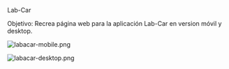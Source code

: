 Lab-Car

 Objetivo: Recrea página web para la aplicación Lab-Car en version móvil y desktop.

![labacar-mobile.png](docs/labcar-mobile.png)

![labacar-desktop.png](docs\labcar-desktop.png)


